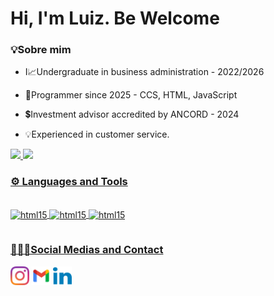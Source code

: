 # Hi, I'm Luiz. Be Welcome
  ### 💡Sobre mim

* <p> I📈Undergraduate in business administration - 2022/2026</p>
* <p>  📍Programmer since 2025 - CCS, HTML, JavaScript</p>
* <p> 💲Investment advisor accredited by ANCORD - 2024</p>
* <p> 💡Experienced in customer service.</p>

<table>
   <a href="https://github.com/20TheGod">
   <img height="180em" src="https://github-readme-stats.vercel.app/api?username=20TheGod&show_icons=true&theme=tokyonight&include_all_commits=true&count_private=true"/>
   <img height="180em" src="https://github-readme-stats.vercel.app/api/top-langs/?username=20TheGod&layout=compact&langs_count=6&theme=tokyonight"/>
   
   ### ⚙️ Languages ​​and Tools
  <div style="display"> <br/>
 <img align="center" alt="html15" src= "https://img.shields.io/badge/HTML5-E34F26?style=for-the-badge&logo=html5&logoColor=white" />
 <img align="center" alt="html15" src= "https://img.shields.io/badge/CSS3-1572B6?style=for-the-badge&logo=css3&logoColor=white" />
 <img align="center" alt="html15" src= "https://img.shields.io/badge/JavaScript-323330?style=for-the-badge&logo=javascript&logoColor=F7DF1E" />
 </div>
  
 </table>
 
 ### 🧑🏻‍💻Social Medias and Contact
 <div> 
   <a href="https://www.instagram.com/luiz_oms20/" target="_blank"><img src="instagram-2016-logo-svgrepo-com.svg" alt="Ícone customizado" height="30px" ></a>
   <a href = "mailto: luizomsgolden@gmail.com"><img src="new-logo-gmail-svgrepo-com (1).svg" alt="Ícone customizado" height="30px"></a>
   <a href="https://www.linkedin.com/in/luizoms20/" target="_blank"><img src="linkedin-color-svgrepo-com.svg" alt="Ícone customizado" height="30px"></a>
  <a href="https://wa.me/5537988440829" title="WhatsApp">
 </div>
